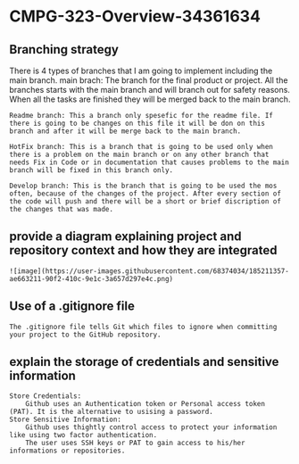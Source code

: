 # CMPG-323-Overview-34361634

## Branching strategy
There is 4 types of branches that I am going to implement including the main branch.
    main brach: The branch for the final product or project. All the branches starts with the main branch and will branch out for safety reasons. When all the tasks are finished they   will be merged back to the main branch.
    
    Readme branch: This a branch only spesefic for the readme file. If there is going to be changes on this file it will be don on this branch and after it will be merge back to the main branch.
    
    HotFix branch: This is a branch that is going to be used only when there is a problem on the main branch or on any other branch that needs Fix in Code or in documentation that causes problems to the main branch will be fixed in this branch only.
    
    Develop branch: This is the branch that is going to be used the mos often, because of the changes of the project. After every section of the code will push and there will be a short or brief discription of the changes that was made.

## provide a diagram explaining project and repository context and how they are integrated
    ![image](https://user-images.githubusercontent.com/68374034/185211357-ae663211-90f2-410c-9e1c-3a657d297e4c.png)
## Use of a .gitignore file
    The .gitignore file tells Git which files to ignore when committing your project to the GitHub repository.

## explain the storage of credentials and sensitive information
    Store Credentials:
        Github uses an Authentication token or Personal access token (PAT). It is the alternative to usising a password.
    Store Sensitive Information:
        Github uses thightly control access to protect your information like using two factor authentication. 
        The user uses SSH keys or PAT to gain access to his/her informations or repositories.

